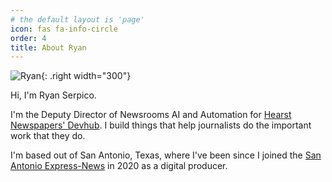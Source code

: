 ```yaml
---
# the default layout is 'page'
icon: fas fa-info-circle
order: 4
title: About Ryan
---
```


![Ryan](/assets/img/silly-ryan.JPG){: .right width="300"}

Hi, I'm Ryan Serpico.

I'm the Deputy Director of Newsrooms AI and Automation for [Hearst Newspapers' Devhub](https://www.sfchronicle.com/projects/about-the-devhub-hearst-newspapers/). I build things that help journalists do the important work that they do.

I'm based out of San Antonio, Texas, where I've been since I joined the [San Antonio Express-News](https://www.expressnews.com/) in 2020 as a digital producer.
